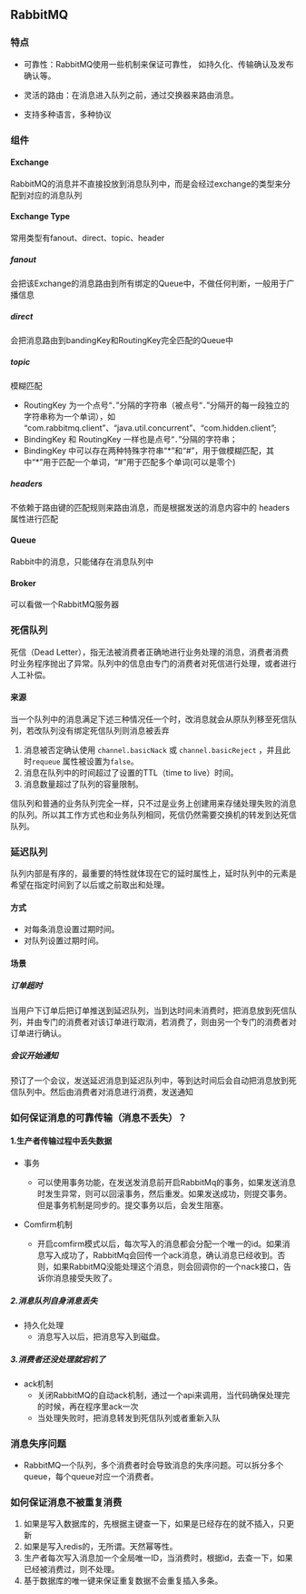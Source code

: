 ## RabbitMQ

### 特点

- 可靠性：RabbitMQ使用一些机制来保证可靠性， 如持久化、传输确认及发布确认等。

- 灵活的路由：在消息进入队列之前，通过交换器来路由消息。
- 支持多种语言，多种协议



### 组件

#### Exchange

RabbitMQ的消息并不直接投放到消息队列中，而是会经过exchange的类型来分配到对应的消息队列



#### Exchange Type

常用类型有fanout、direct、topic、header



##### fanout

会把该Exchange的消息路由到所有绑定的Queue中，不做任何判断，一般用于广播信息



##### direct

会把消息路由到bandingKey和RoutingKey完全匹配的Queue中



##### topic

模糊匹配

- RoutingKey 为一个点号“．”分隔的字符串（被点号“．”分隔开的每一段独立的字符串称为一个单词），如 “com.rabbitmq.client”、“java.util.concurrent”、“com.hidden.client”;
- BindingKey 和 RoutingKey 一样也是点号“．”分隔的字符串；
- BindingKey 中可以存在两种特殊字符串“\*”和“#”，用于做模糊匹配，其中“*”用于匹配一个单词，“#”用于匹配多个单词(可以是零个)



##### headers

不依赖于路由键的匹配规则来路由消息，而是根据发送的消息内容中的 headers 属性进行匹配



#### Queue

Rabbit中的消息，只能储存在消息队列中



#### Broker 

可以看做一个RabbitMQ服务器



### 死信队列

死信（Dead Letter），指无法被消费者正确地进行业务处理的消息，消费者消费时业务程序抛出了异常。队列中的信息由专门的消费者对死信进行处理，或者进行人工补偿。



#### 来源

当一个队列中的消息满足下述三种情况任一个时，改消息就会从原队列移至死信队列，若改队列没有绑定死信队列则消息被丢弃

1. 消息被否定确认使用 `channel.basicNack` 或 `channel.basicReject` ，并且此时`requeue` 属性被设置为`false`。
2. 消息在队列中的时间超过了设置的TTL（time to live）时间。
3. 消息数量超过了队列的容量限制。



信队列和普通的业务队列完全一样，只不过是业务上创建用来存储处理失败的消息的队列。所以其工作方式也和业务队列相同，死信仍然需要交换机的转发到达死信队列。



### 延迟队列

队列内部是有序的，最重要的特性就体现在它的延时属性上，延时队列中的元素是希望在指定时间到了以后或之前取出和处理。



#### 方式

- 对每条消息设置过期时间。
- 对队列设置过期时间。



#### 场景

##### 订单超时

当用户下订单后把订单推送到延迟队列，当到达时间未消费时，把消息放到死信队列，并由专门的消费者对该订单进行取消，若消费了，则由另一个专门的消费者对订单进行确认。



##### 会议开始通知

预订了一个会议，发送延迟消息到延迟队列中，等到达时间后会自动把消息放到死信队列中。然后由消费者对消息进行消费，发送通知



### 如何保证消息的可靠传输（消息不丢失）？

#### 1.生产者传输过程中丢失数据

- 事务

  - 可以使用事务功能，在发送发消息前开启RabbitMq的事务，如果发送消息时发生异常，则可以回滚事务，然后重发。如果发送成功，则提交事务。但是事务机制是同步的。提交事务以后，会发生阻塞。

- Comfirm机制

  - 开启comfirm模式以后，每次写入的消息都会分配一个唯一的id。如果消息写入成功了，RabbitMq会回传一个ack消息，确认消息已经收到。否则，如果RabbitMQ没能处理这个消息，则会回调你的一个nack接口，告诉你消息接受失败了。

  

##### 2.消息队列自身消息丢失

- 持久化处理
  - 消息写入以后，把消息写入到磁盘。



##### 3.消费者还没处理就宕机了

- ack机制
  - 关闭RabbitMQ的自动ack机制，通过一个api来调用，当代码确保处理完的时候，再在程序里ack一次
  - 当处理失败时，把消息转发到死信队列或者重新入队





### 消息失序问题

- RabbitMQ一个队列，多个消费者时会导致消息的失序问题。可以拆分多个queue，每个queue对应一个消费者。



### 如何保证消息不被重复消费

1. 如果是写入数据库的，先根据主键查一下，如果是已经存在的就不插入，只更新
2. 如果是写入redis的，无所谓。天然幂等性。
3. 生产者每次写入消息加一个全局唯一ID，当消费时，根据id，去查一下，如果已经被消费过，则不处理。
4. 基于数据库的唯一键来保证重复数据不会重复插入多条。